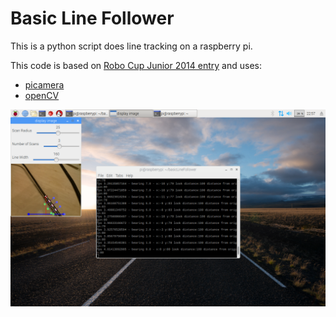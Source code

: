 # Basic Line Follower

This is a python script does line tracking on a raspberry pi.

This code is based on [Robo Cup Junior 2014 entry](https://github.com/abaeyens/image-processing/) and uses: 
 * [picamera](https://picamera.readthedocs.io/en/release-1.13/)
 * [openCV](https://opencv-python-tutroals.readthedocs.io/en/latest)

![screenshot](screenshot.png)
